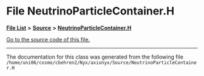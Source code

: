 
# File NeutrinoParticleContainer.H


[**File List**](files.md) **>** [**Source**](dir_74389ed8173ad57b461b9d623a1f3867.md) **>** [**NeutrinoParticleContainer.H**](NeutrinoParticleContainer_8H.md)

[Go to the source code of this file.](NeutrinoParticleContainer_8H_source.md)



























------------------------------
The documentation for this class was generated from the following file `/home/uni06/cosmo/cbehren2/Nyx/axionyx/Source/NeutrinoParticleContainer.H`